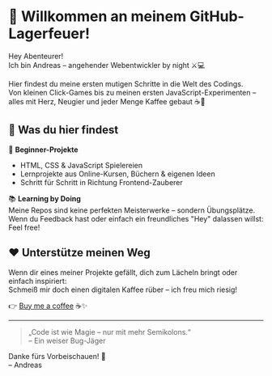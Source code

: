 # 👋 Willkommen an meinem GitHub-Lagerfeuer!

Hey Abenteurer!  
Ich bin Andreas – angehender Webentwickler by night ⚔️💻

Hier findest du meine ersten mutigen Schritte in die Welt des Codings.  
Von kleinen Click-Games bis zu meinen ersten JavaScript-Experimenten – alles mit Herz, Neugier und jeder Menge Kaffee gebaut ☕💪

## 🚀 Was du hier findest

🧪 **Beginner-Projekte**  
- HTML, CSS & JavaScript Spielereien  
- Lernprojekte aus Online-Kursen, Büchern & eigenen Ideen  
- Schritt für Schritt in Richtung Frontend-Zauberer

📚 **Learning by Doing**  
Meine Repos sind keine perfekten Meisterwerke – sondern Übungsplätze.  
Wenn du Feedback hast oder einfach ein freundliches "Hey" dalassen willst: Feel free!

## ❤️ Unterstütze meinen Weg

Wenn dir eines meiner Projekte gefällt, dich zum Lächeln bringt oder einfach inspiriert:  
Schmeiß mir doch einen digitalen Kaffee rüber – ich freu mich riesig!

👉 [Buy me a coffee](https://www.buymeacoffee.com/andreasaqua) ☕✨

---

> „Code ist wie Magie – nur mit mehr Semikolons.“  
> – Ein weiser Bug-Jäger

Danke fürs Vorbeischauen! 🚀  
– Andreas
